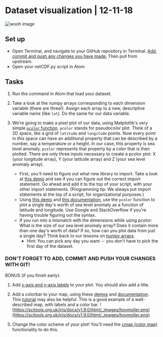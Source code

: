 # Dataset visualization | 12-11-18

![wooh image](https://octave.sourceforge.io/octave/function/images/pcolor_201.png)

## Set up
- Open Terminal, and navigate to your GitHub repository in Terminal. [Add, commit and push any changes you have made.](https://github.com/amnh/BridgeUP-STEM-Oceans-Six/blob/master/coding_cheat_sheet.md) Then pull from upstream. 
- Open your netCDF.py script in Atom

## Tasks
1. Run the command in Atom that load your dataset. 

2. Take a look at the numpy arrays corresponding to each dimension variable (there are three!). Assign each array to a new, descriptive variable name (like `lat`). Do the same for our data variable.

3. We're going to make a pixel plot of our data, using Matplotlib's very simple [`pcolor` function](https://matplotlib.org/api/_as_gen/matplotlib.pyplot.pcolor.html).
`pcolor` stands for pseudocolor plot. Think of a 2D space, like a grid of `latitude` and `longitude` points. Now every point in this space can have an additional property that can be described by a number, say a temperature or a height. In our case, this property is sea level anomaly. `pcolor` represents that property by a color that is then plotted. There are only three inputs necessary to create a pcolor plot: X (your longitude array), Y (your latitude array) and Z (your sea level anomaly array). 

     - First, you'll need to figure out what new library to import. Take a look at [this demo](https://matplotlib.org/examples/pylab_examples/pcolor_demo.html) and see if you can figure out the correct import statement. Go ahead and add it to the top of your script, with your other import statements. (Programming tip: We always put import statements at the top of a script, for organizational purposes.)  
     - Using [this demo](https://matplotlib.org/examples/pylab_examples/pcolor_demo.html) and [this documentation](https://matplotlib.org/api/_as_gen/matplotlib.pyplot.pcolor.html), use the `pcolor` function to plot a single day's worth of sea level anomaly as a function of latitude and longitude. Use Google and StackOverflow if you're having trouble figuring out the syntax. 
     - If you run into a mismatch with the dimensions while using pcolor: What is the size of our sea level anomaly array? Does it contain more than one day's worth of data? If so, how can you plot data from just a single day? Think back to our lessons on [numpy arrays](https://github.com/amnh/BridgeUP-STEM-Oceans-Six/blob/master/coding_cheat_sheet.md). 
          - Hint: You can pick any day you want -- you don't have to pick the first day of the dataset.
     
### DON'T FORGET TO ADD, COMMIT AND PUSH YOUR CHANGES WITH GIT!
     
BONUS (if you finish early):
1. Add [x-axis and y-axis labels](https://matplotlib.org/users/text_intro.html) to your plot. You should also add a title.
2. Add a colorbar to your map, using these [demos](https://matplotlib.org/2.1.0/gallery/axes_grid1/demo_colorbar_with_inset_locator.html#sphx-glr-gallery-axes-grid1-demo-colorbar-with-inset-locator-py) and [documentation](https://matplotlib.org/2.1.0/api/_as_gen/matplotlib.pyplot.colorbar.html). This [tutorial](https://jakevdp.github.io/PythonDataScienceHandbook/04.07-customizing-colorbars.html) may also be helpful. 
This is a good example of a well-described map, with labels and a color bar.
![https://scitools.org.uk/iris/docs/v1.9.0/html/_images/hovmoller.png](https://scitools.org.uk/iris/docs/v1.9.0/html/_images/hovmoller.png)

3. Change the color scheme of your plot! You'll need the [cmap (color map)](https://matplotlib.org/examples/color/colormaps_reference.html) functionality to do this. 
